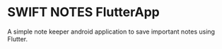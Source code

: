 # SWIFT NOTES FlutterApp
A simple note keeper android application to save important notes using Flutter.
